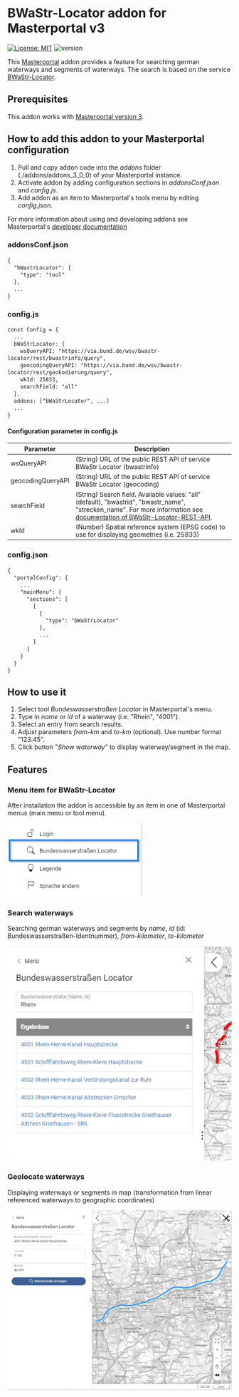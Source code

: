 # BWaStr-Locator addon for Masterportal v3
[![License: MIT](https://img.shields.io/badge/License-MIT-green.svg)](https://opensource.org/licenses/MIT) ![version](https://img.shields.io/badge/Version-1.0.0-blue)

This [Masterportal](https://www.masterportal.org/) addon provides a feature for searching german waterways and segments of waterways. The search is based on the service [BWaStr-Locator](https://via.bund.de/wsv/bwastr-locator).

## Prerequisites
This addon works with [Masterportal version 3](https://bitbucket.org/geowerkstatt-hamburg/masterportal/src/v3.0.0-beta2/).

## How to add this addon to your Masterportal configuration
1. Pull and copy addon code into the *addons* folder (./addons/addons_3_0_0) of your Masterportal instance.
2. Activate addon by adding configuration sections in *addonsConf.json* and *config.js*.
3. Add addon as an item to Masterportal's tools menu by editing *config.json*.

For more information about using and developing addons see Masterportal's [developer documentation](https://bitbucket.org/geowerkstatt-hamburg/masterportal/src/fa0906d1c3d580dabbbe3d58b51ec9a14a923948/doc/devdoc.md)

### addonsConf.json
```
{
  "bWastrLocator": {
    "type": "tool"
  },
  ...
}
```

### config.js
```
const Config = {
  ...
  bWaStrLocator: {
    wsQueryAPI: "https://via.bund.de/wsv/bwastr-locator/rest/bwastrinfo/query",
    geocodingQueryAPI: "https://via.bund.de/wsv/bwastr-locator/rest/geokodierung/query",
    wkId: 25833,
    searchField: "all"
  },
  addons: ["bWaStrLocator", ...]
  ...
}
```
#### Configuration parameter in config.js
| Parameter | Description |
| ------- | ------- |
| wsQueryAPI | (String) URL of the public REST API of service BWaStr Locator (bwastrinfo) |
| geocodingQueryAPI | (String) URL of the public REST API of service BWaStr Locator (geocoding) |
| searchField | (String) Search field. Available values: "all" (default), "bwastrid", "bwastr_name", "strecken_name". For more information see [documentation of BWaStr-Locator-REST-API](https://www.google.com/search?q=Bundeswasserstra%C3%9Fen-Locator+REST). |
| wkId | (Number) Spatial reference system (EPSG code) to use for displaying geometries (i.e. 25833)|


### config.json
```
{
  "portalConfig": {
    ...
    "mainMenu": {
      "sections": [
        [
          {
            "type": "bWaStrLocator"
          },
          ...
        ]
      ]
    }
  }
}
```

## How to use it
1. Select tool *Bundeswasserstraßen Locator* in Masterportal's menu.
2. Type in *name* or *id* of a waterway (i.e. "Rhein", "4001").
3. Select an entry from search results.
4. Adjust parameters *from-km* and *to-km* (optional). Use number format "123.45".
5. Click button "*Show waterway*" to display waterway/segment in the map.

## Features

### Menu item for BWaStr-Locator
After installation the addon is accessible by an item in one of Masterportal menus (main menu or tool menu).

![image info](./doc_md/masterportal-addon-bwastr-locator-menu-item.png)

### Search waterways
Searching german waterways and segments by *name*, *id* (id: Bundeswasserstraßen-Identnummer), *from-kilometer*, *to-kilometer*

![image info](./doc_md/masterportal-addon-bwastr-locator-search.png)

### Geolocate waterways
Displaying waterways or segments in map (transformation from linear referenced waterways to geographic coordinates)

![image info](./doc_md/masterportal-addon-bwastr-locator-map-interaction.png)
